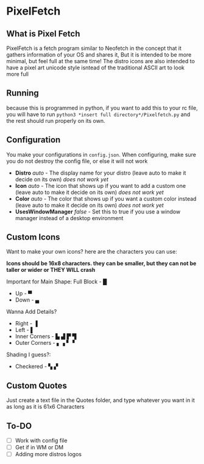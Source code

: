 # PixelFetch

## What is Pixel Fetch
PixelFetch is a fetch program similar to Neofetch in the concept that it gathers information of your OS and shares it,
But it is intended to be more minimal, but feel full at the same time!
The distro icons are also intended to have a pixel art unicode style isntead of the traditional ASCII art to look more full


## Running
because this is programmed in python, if you want to add this to your rc file, you will have to run
`python3 *insert full directory*/Pixelfetch.py` and the rest should run properly on its own.


## Configuration
You make your configurations in `config.json`. When configuring, make sure you do not destroy the config file, or else it will not work

 - **Distro** *auto* - The display name for your distro (leave auto to make it decide on its own) *does not work yet*
 - **Icon** *auto* - The icon that shows up if you want to add a custom one (leave auto to make it decide on its own) *does not work yet*
 - **Color** *auto* - The color that shows up if you want a custom color instead (leave auto to make it decide on its own) *does not work yet*
 - **UsesWindowManager** *false* - Set this to true if you use a window manager instead of a desktop environment


## Custom Icons
Want to make your own icons? here are the characters you can use:

**Icons should be 16x8 characters. they can be smaller, but they can not be taller or wider or THEY WILL crash**

Important for Main Shape:
Full Block - █
- Up - ▀
- Down - ▄

Wanna Add Details?
- Right - ▐
- Left - ▌
- Inner Corners - ▙ ▟ ▛ ▜
- Outer Corners - ▖▗ ▘▝

Shading I guess?:
- Checkered - ▚ ▞


## Custom Quotes
Just create a text file in the Quotes folder, and type whatever you want in it as long as it is 61x6 Characters


## To-DO
* [ ] Work with config file
* [ ] Get if in WM or DM
* [ ] Adding more distros logos
